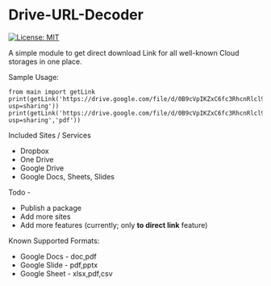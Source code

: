 # Drive-URL-Decoder

[![License: MIT](https://img.shields.io/badge/License-MIT-yellow.svg)](https://opensource.org/licenses/MIT)


A simple module to get direct download Link for all well-known Cloud storages in one place.

Sample Usage:
```
from main import getLink
print(getLink('https://drive.google.com/file/d/0B9cVpIKZxC6fc3RhcnRlcl9maWxlX2Rhc2hlclYw/view?usp=sharing'))
print(getLink('https://drive.google.com/file/d/0B9cVpIKZxC6fc3RhcnRlcl9maWxlX2Rhc2hlclYw/view?usp=sharing','pdf'))
```
Included Sites / Services

- Dropbox
- One Drive
- Google Drive
- Google Docs, Sheets, Slides

Todo -

- Publish a package
- Add more sites
- Add more features (currently; only **to direct link** feature)

Known Supported Formats:
- Google Docs - doc,pdf
- Google Slide - pdf,pptx
- Google Sheet - xlsx,pdf,csv

